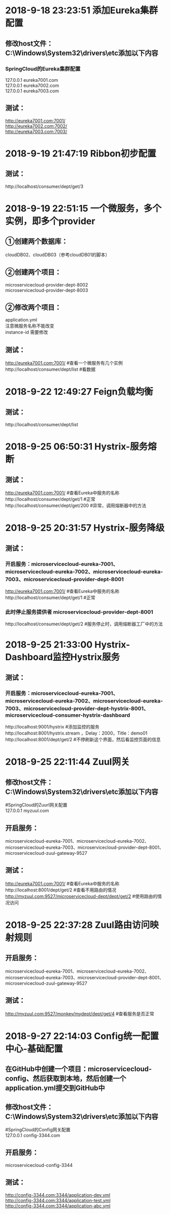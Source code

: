 # 2018-9-18 23:23:51 添加Eureka集群配置
## 修改host文件：C:\Windows\System32\drivers\etc添加以下内容 
### SpringCloud的Eureka集群配置 
127.0.0.1	eureka7001.com<br />
127.0.0.1	eureka7002.com<br />
127.0.0.1	eureka7003.com<br />
## 测试： 
http://eureka7001.com:7001/<br />
http://eureka7002.com:7002/<br />
http://eureka7003.com:7003/<br />

# 2018-9-19 21:47:19 Ribbon初步配置<br />
## 测试：
http://localhost/consumer/dept/get/3 <br />

# 2018-9-19 22:51:15 一个微服务，多个实例，即多个provider
## ①创建两个数据库：
cloudDB02、cloudDB03（参考cloudDB01的脚本） 
## ②创建两个项目：
microservicecloud-provider-dept-8002 <br />
microservicecloud-provider-dept-8003
## ②修改两个项目：
application.yml <br />
注意微服务名称不能改变 <br />
instance-id 需要修改
## 测试：
http://eureka7001.com:7001/ #查看一个微服务有几个实例 <br />
http://localhost/consumer/dept/list #看数据

# 2018-9-22 12:49:27 Feign负载均衡
## 测试：
http://localhost/consumer/dept/list

# 2018-9-25 06:50:31 Hystrix-服务熔断
## 测试：
http://eureka7001.com:7001/ #查看Eureka中服务的名称  <br />
http://localhost/consumer/dept/get/1 #正常 <br />
http://localhost/consumer/dept/get/200 #异常，调用熔断器中的方法

# 2018-9-25 20:31:57 Hystrix-服务降级
## 测试：
### 开启服务：microservicecloud-eureka-7001、microservicecloud-eureka-7002、microservicecloud-eureka-7003、microservicecloud-provider-dept-8001
http://eureka7001.com:7001/ #查看Eureka中服务的名称  <br />
http://localhost/consumer/dept/get/1 #正常 <br />
### 此时停止服务提供者 microservicecloud-provider-dept-8001
http://localhost/consumer/dept/get/2 #服务停止时，调用熔断器工厂中的方法

# 2018-9-25 21:33:00 Hystrix-Dashboard监控Hystrix服务
## 测试：
### 开启服务：microservicecloud-eureka-7001、microservicecloud-eureka-7002、microservicecloud-eureka-7003、microservicecloud-provider-dept-hystrix-8001、microservicecloud-consumer-hystrix-dashboard
http://localhost:9001/hystrix #添加监控的服务 <br />
http://localhost:8001/hystrix.stream ，Delay：2000，Title：demo01 <br />
http://localhost:8001/dept/get/2 #不停刷新这个界面，然后看监控页面的信息

# 2018-9-25 22:11:44 Zuul网关
## 修改host文件：C:\Windows\System32\drivers\etc添加以下内容
#SpringCloud的Zuurl网关配置 <br />
127.0.0.1	myzuul.com
## 开启服务：
microservicecloud-eureka-7001、microservicecloud-eureka-7002、microservicecloud-eureka-7003、microservicecloud-provider-dept-8001、microservicecloud-zuul-gateway-9527
## 测试：
http://eureka7001.com:7001/ #查看Eureka中服务的名称  <br />
http://localhost:8001/dept/get/2 #查看不用路由的情况 <br />
http://myzuul.com:9527/microservicecloud-dept/dept/get/2 #使用路由的情况访问

# 2018-9-25 22:37:28 Zuul路由访问映射规则
## 开启服务：
microservicecloud-eureka-7001、microservicecloud-eureka-7002、microservicecloud-eureka-7003、microservicecloud-provider-dept-8001、microservicecloud-zuul-gateway-9527
## 测试：
http://myzuul.com:9527/monkey/mydept/dept/get/4 #查看服务是否正常

# 2018-9-27 22:14:03 Config统一配置中心-基础配置
## 在GitHub中创建一个项目：microservicecloud-config、然后获取到本地，然后创建一个application.yml提交到GitHub中
## 修改host文件：C:\Windows\System32\drivers\etc添加以下内容
#SpringCloud的Config网关配置 <br />
127.0.0.1	config-3344.com
## 开启服务：
microservicecloud-config-3344
## 测试：
http://config-3344.com:3344/application-dev.yml <br />
http://config-3344.com:3344/application-test.yml <br />
http://config-3344.com:3344/application-abc.yml